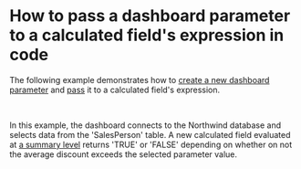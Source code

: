 # How to pass a dashboard parameter to a calculated field's expression in code


<p>The following example demonstrates how to <a href="http://documentation.devexpress.com/#Dashboard/CustomDocument16169">create a new dashboard parameter</a> and <a href="http://documentation.devexpress.com/#Dashboard/CustomDocument16170">pass</a> it to a calculated field's expression.</p>
<br />
<p>In this example, the dashboard connects to the Northwind database and selects data from the 'SalesPerson' table. A new calculated field evaluated at <a href="http://documentation.devexpress.com/#Dashboard/CustomDocument114034">a summary level</a> returns 'TRUE' or 'FALSE' depending on whether on not the average discount exceeds the selected parameter value.</p>

<br/>


